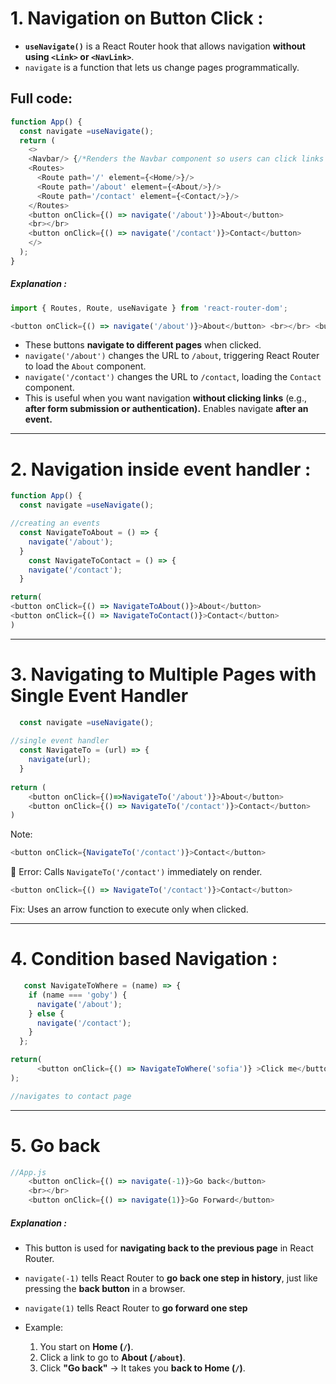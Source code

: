 # 1. Navigation on Button Click :
- **`useNavigate()`** is a React Router hook that allows navigation **without using `<Link>` or `<NavLink>`**.
- `navigate` is a function that lets us change pages programmatically.

## Full code:
```js
function App() {
  const navigate =useNavigate();
  return (
    <>
    <Navbar/> {/*Renders the Navbar component so users can click links to navigate. */}
    <Routes>
      <Route path='/' element={<Home/>}/> 
      <Route path='/about' element={<About/>}/>
      <Route path='/contact' element={<Contact/>}/>
    </Routes>
    <button onClick={() => navigate('/about')}>About</button>
    <br></br>
    <button onClick={() => navigate('/contact')}>Contact</button>
    </>
  );
}
```

##### Explanation :
```js
import { Routes, Route, useNavigate } from 'react-router-dom';
```

```js
<button onClick={() => navigate('/about')}>About</button> <br></br> <button onClick={() => navigate('/contact')}>Contact</button>
```

- These buttons **navigate to different pages** when clicked.
- `navigate('/about')` changes the URL to `/about`, triggering React Router to load the `About` component.
- `navigate('/contact')` changes the URL to `/contact`, loading the `Contact` component.
- This is useful when you want navigation **without clicking links** (e.g., **after form submission or authentication).** Enables navigate **after an event.**
---
# 2. Navigation inside event handler :
```js
function App() {
  const navigate =useNavigate();

//creating an events
  const NavigateToAbout = () => {
    navigate('/about');
  }
    const NavigateToContact = () => {
    navigate('/contact');
  }

return(
<button onClick={() => NavigateToAbout()}>About</button>
<button onClick={() => NavigateToContact()}>Contact</button>
)
```
---

# 3. Navigating to Multiple Pages with Single Event Handler 

```js
  const navigate =useNavigate();
  
//single event handler
  const NavigateTo = (url) => {
    navigate(url);
  }
  
return (
    <button onClick={()=>NavigateTo('/about')}>About</button>
    <button onClick={() => NavigateTo('/contact')}>Contact</button>
)

```

Note: 
```js
<button onClick={NavigateTo('/contact')}>Contact</button> 
```
🚨 Error: Calls `NavigateTo('/contact')` immediately on render.

```js
<button onClick={() => NavigateTo('/contact')}>Contact</button>
```
 Fix: Uses an arrow function to execute only when clicked.

---
# 4. Condition based Navigation :
```js
   const NavigateToWhere = (name) => {
    if (name === 'goby') {
      navigate('/about');
    } else {
      navigate('/contact');
    }
  };

return(
      <button onClick={() => NavigateToWhere('sofia')} >Click me</button>
);

//navigates to contact page
```
---
# 5. Go back
```js
//App.js
    <button onClick={() => navigate(-1)}>Go back</button>   
    <br></br>
    <button onClick={() => navigate(1)}>Go Forward</button>   

```

##### Explanation :
- This button is used for **navigating back to the previous page** in React Router.
- `navigate(-1)` tells React Router to **go back one step in history**, just like pressing the **back button** in a browser.
- `navigate(1)` tells React Router to **go forward one step**
- Example:

	1. You start on **Home (`/`)**.
	2. Click a link to go to **About (`/about`)**.
	3. Click **"Go back"** → It takes you **back to Home (`/`)**.